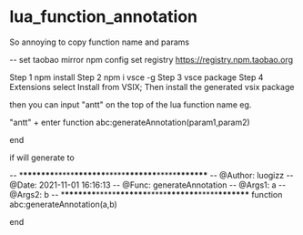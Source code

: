 # lua_function_annotation

So annoying to copy function name and params

-- set taobao mirror
npm config set registry https://registry.npm.taobao.org

Step 1 npm install
Step 2 npm i vsce -g
Step 3 vsce package
Step 4 Extensions select Install from VSIX; Then install the generated vsix package

then you can input "antt" on the top of the lua function name
eg.

"antt" + enter
function abc:generateAnnotation(param1,param2)

end

if will generate to

-- \***\*\*\*\*\*\*\***\*\*\*\*\***\*\*\*\*\*\*\***\*\*\*\*\***\*\*\*\*\*\*\***\*\*\*\*\***\*\*\*\*\*\*\***
-- @Author: luogizz
-- @Date: 2021-11-01 16:16:13
-- @Func: generateAnnotation
-- @Args1: a
-- @Args2: b
-- \***\*\*\*\*\*\*\***\*\*\*\*\***\*\*\*\*\*\*\***\*\*\*\*\***\*\*\*\*\*\*\***\*\*\*\*\***\*\*\*\*\*\*\***
function abc:generateAnnotation(a,b)

end
